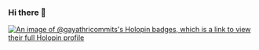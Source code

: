 ### Hi there 👋

<!--
**gayathri-commits/gayathri-commits** is a ✨ _special_ ✨ repository because its `README.md` (this file) appears on your GitHub profile.

Here are some ideas to get you started:

- 🔭 I’m currently working on ...
- 🌱 I’m currently learning ...
- 👯 I’m looking to collaborate on ...
- 🤔 I’m looking for help with ...
- 💬 Ask me about ...
- 📫 How to reach me: ...
- 😄 Pronouns: ...
- ⚡ Fun fact: ...
-->

[![An image of @gayathricommits's Holopin badges, which is a link to view their full Holopin profile](https://holopin.me/gayathricommits)](https://holopin.io/@gayathricommits)
